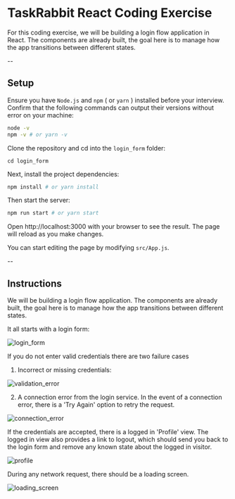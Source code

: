 # TaskRabbit React Coding Exercise

For this coding exercise, we will be building a login flow application in React. The components are already built, the goal here is to manage how the app transitions between different states.

--

## Setup

Ensure you have `Node.js` and `npm` ( or `yarn` ) installed before your interview. Confirm that the following commands can output their versions without error on your machine:

```bash
node -v
npm -v # or yarn -v
```

Clone the repository and cd into the `login_form` folder:

```
cd login_form
```

Next, install the project dependencies:

```bash
npm install # or yarn install
```

Then start the server:

```bash
npm run start # or yarn start
```

Open http://localhost:3000 with your browser to see the result. The page will reload as you make changes.

You can start editing the page by modifying `src/App.js`.

--

## Instructions

We will be building a login flow application. The components are already built, the goal here is to manage how the app transitions between different states.

It all starts with a login form:

![login_form](https://cl.ly/tSV5/Screen%20Shot%202018-08-02%20at%2010.58.14%20AM.png)

If you do not enter valid credentials there are two failure cases

1.  Incorrect or missing credentials:

![validation_error](https://cl.ly/tQlk/Screen%20Shot%202018-08-02%20at%2010.59.45%20AM.png)

2.  A connection error from the login service. In the event of a connection error, there is a 'Try Again' option to retry the request.

![connection_error](https://cl.ly/tSFe/Screen%20Shot%202018-08-02%20at%2011.00.25%20AM.png)

If the credentials are accepted, there is a logged in 'Profile' view. The logged in view also provides a link to logout, which should send you back to the login form and remove any known state about the logged in visitor.

![profile](https://cl.ly/tSW4/Screen%20Shot%202018-08-02%20at%2011.01.28%20AM.png)

During any network request, there should be a loading screen.

![loading_screen](https://cl.ly/tSj2/Screen%20Shot%202018-08-02%20at%2011.05.48%20AM.png)
